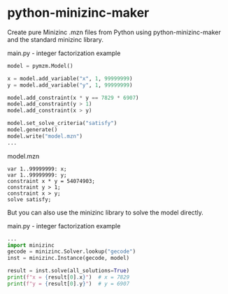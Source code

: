 # python-minizinc-maker

Create pure Minizinc .mzn files from Python using python-minizinc-maker and the standard minizinc library.

main.py - integer factorization example
```python
model = pymzm.Model()

x = model.add_variable("x", 1, 99999999)
y = model.add_variable("y", 1, 99999999)

model.add_constraint(x * y == 7829 * 6907)
model.add_constraint(y > 1)
model.add_constraint(x > y)

model.set_solve_criteria("satisfy")
model.generate()
model.write("model.mzn")
...
```

model.mzn
```mzn
var 1..99999999: x;
var 1..99999999: y;
constraint x * y = 54074903;
constraint y > 1;
constraint x > y;
solve satisfy;
```

But you can also use the minizinc library to solve the model directly.

main.py - integer factorization example
```python
...
import minizinc
gecode = minizinc.Solver.lookup("gecode")
inst = minizinc.Instance(gecode, model)

result = inst.solve(all_solutions=True)
print(f"x = {result[0].x}")  # x = 7829
print(f"y = {result[0].y}")  # y = 6907
```
